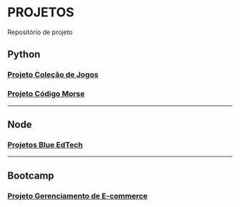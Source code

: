 # PROJETOS
Repositório de projeto
## Python
### [Projeto Coleção de Jogos](https://github.com/nikolasfuruta/python_projetos/tree/main/colecao_jogos01)
### [Projeto Código Morse](https://github.com/nikolasfuruta/python_projetos/tree/main/projetos_diversos)
---------------------------------------------------------------------------------------------------------------------------------------------------------------
## Node
### [Projetos Blue EdTech](https://github.com/nikolasfuruta/Blue-EdTech)
---------------------------------------------------------------------------------------------------------------------------------------------------------------
## Bootcamp
### [Projeto Gerenciamento de E-commerce](https://github.com/Equipe-04/Back-end)

